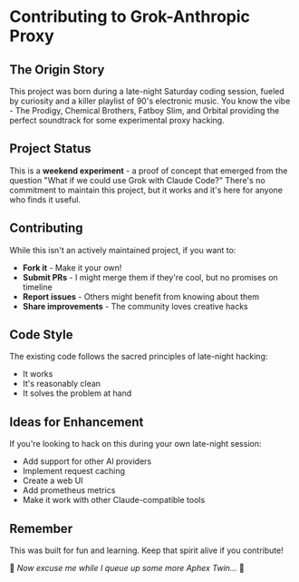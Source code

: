 # Contributing to Grok-Anthropic Proxy

## The Origin Story

This project was born during a late-night Saturday coding session, fueled by curiosity and a killer playlist of 90's electronic music. You know the vibe - The Prodigy, Chemical Brothers, Fatboy Slim, and Orbital providing the perfect soundtrack for some experimental proxy hacking.

## Project Status

This is a **weekend experiment** - a proof of concept that emerged from the question "What if we could use Grok with Claude Code?" There's no commitment to maintain this project, but it works and it's here for anyone who finds it useful.

## Contributing

While this isn't an actively maintained project, if you want to:

- **Fork it** - Make it your own!
- **Submit PRs** - I might merge them if they're cool, but no promises on timeline
- **Report issues** - Others might benefit from knowing about them
- **Share improvements** - The community loves creative hacks

## Code Style

The existing code follows the sacred principles of late-night hacking:
- It works
- It's reasonably clean
- It solves the problem at hand

## Ideas for Enhancement

If you're looking to hack on this during your own late-night session:
- Add support for other AI providers
- Implement request caching
- Create a web UI
- Add prometheus metrics
- Make it work with other Claude-compatible tools

## Remember

This was built for fun and learning. Keep that spirit alive if you contribute!

🎵 *Now excuse me while I queue up some more Aphex Twin...* 🎵
